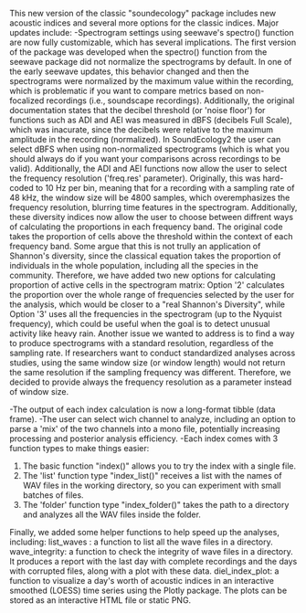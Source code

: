 This new version of the classic "soundecology" package includes new acoustic indices and several more options for the classic indices. 
Major updates include:
-Spectrogram settings using seewave's spectro() function are now fully customizable, which has several implications. 
The first version of the package was developed when the spectro() function from the seewave package did not normalize the spectrograms by default.
In one of the early seewave updates, this behavior changed and then the spectrograms were normalized by the maximum value within the recording, which 
is problematic if you want to compare metrics based on non-focalized recordings (i.e., soundscape recordings). Additionally, the original documentation 
states that the decibel threshold (or 'noise floor') for functions such as ADI and AEI was measured in dBFS (decibels Full Scale), which was inacurate, since 
the decibels were relative to the maximum amplitude in the recording (normalized). In SoundEcology2 the user can select dBFS when using non-normalized spectrograms 
(which is what you should always do if you want your comparisons across recordings to be valid). Additionally, the ADI and AEI functions now allow the user to select
the frequency resolution ('freq.res' parameter). Originally, this was hard-coded to 10 Hz per bin, meaning that for a recording with a sampling rate of 48 kHz, the
window size will be 4800 samples, which overemphasizes the frequency resolution, blurring time features in the spectrogram. Additionally, these diversity indices now
allow the user to choose between diffrent ways of calculating the proportions in each frequency band. The original code takes the proportion of cells above the threshold
within the context of each frequency band. Some argue that this is not trully an application of Shannon's diversity, since the classical equation takes the proportion
of individuals in the whole population, including all the species in the community. Therefore, we have added two new options for calculating proportion of active cells 
in the spectrogram matrix: Option '2' calculates the proportion over the whole range of frequencies selected by the user for the analysis, which would be closer to a 
"real Shannon's Diversity", while Option '3' uses all the frequencies in the spectrogram (up to the Nyquist frequency), which could be useful when the goal is to detect
unusual activity like heavy rain. Another issue we wanted to address is to find a way to produce spectrograms with a standard resolution, regardless of the sampling rate. 
If researchers want to conduct standardized analyses across studies, using the same window size (or window length) would not return the same resolution if the sampling 
frequency was different. Therefore, we decided to provide always the frequency resolution as a parameter instead of window size. 

-The output of each index calculation is now a  long-format tibble (data frame).
-The user can select wich channel to analyze, including an option to parse a 'mix' of the two channels into a mono file, potentially increasing processing and posterior analysis efficiency. 
-Each index comes with 3 function types to make things easier:
1) The basic function "index()" allows you to try the index with a single file. 
2) The 'list' function type "index_list()" receives a list with the names of WAV files in the working directory, so you can experiment with small batches of files. 
3) The 'folder' function type "index_folder()" takes the path to a directory and analyzes all the WAV files inside the folder. 

Finally, we added some helper functions to help speed up the analyses, including:
list_waves : a function to list all the wave files in a directory.
wave_integrity: a function to check the integrity of wave files in a directory. It produces a report with the last day with complete recordings and the days with corrupted files, along with a plot with these data.
diel_index_plot: a function to visualize a day's worth of acoustic indices in an interactive smoothed (LOESS) time series using the Plotly package. The plots can be stored as an interactive HTML file or static PNG.
